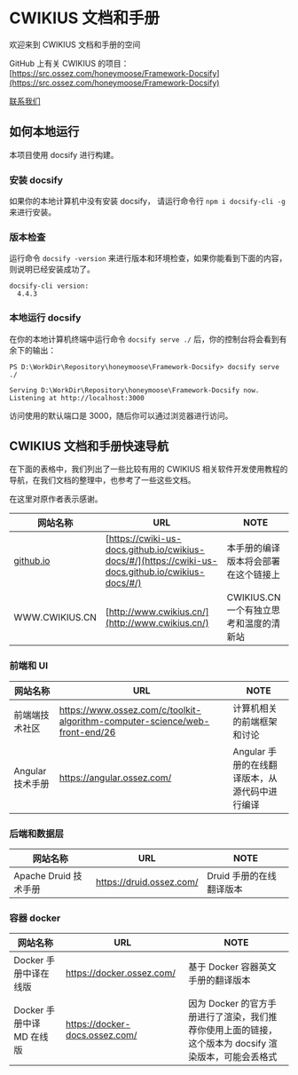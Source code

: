 # CWIKIUS 文档和手册
欢迎来到 CWIKIUS 文档和手册的空间

GitHub 上有关 CWIKIUS 的项目：[https://src.ossez.com/honeymoose/Framework-Docsify](https://src.ossez.com/honeymoose/Framework-Docsify)

[联系我们](CONTACT.md ':include')

## 如何本地运行
本项目使用 docsify 进行构建。

### 安装 docsify
如果你的本地计算机中没有安装 docsify， 请运行命令行 `npm i docsify-cli -g` 来进行安装。

### 版本检查
运行命令 `docsify -version` 来进行版本和环境检查，如果你能看到下面的内容，则说明已经安装成功了。

```text
docsify-cli version:
  4.4.3
```

### 本地运行 docsify
在你的本地计算机终端中运行命令 `docsify serve ./` 后，你的控制台将会看到有余下的输出：

```text
PS D:\WorkDir\Repository\honeymoose\Framework-Docsify> docsify serve ./

Serving D:\WorkDir\Repository\honeymoose\Framework-Docsify now.
Listening at http://localhost:3000

```

访问使用的默认端口是 3000，随后你可以通过浏览器进行访问。

## CWIKIUS 文档和手册快速导航

在下面的表格中，我们列出了一些比较有用的 CWIKIUS 相关软件开发使用教程的导航，在我们文档的整理中，也参考了一些这些文档。

在这里对原作者表示感谢。

| 网站名称  | URL  | NOTE  |
|---|---|---|
| [github.io](https://cwiki-us-docs.github.io/cwikius-docs/#/)  | [https://cwiki-us-docs.github.io/cwikius-docs/#/](https://cwiki-us-docs.github.io/cwikius-docs/#/)  | 本手册的编译版本将会部署在这个链接上  |
| WWW.CWIKIUS.CN  | [http://www.cwikius.cn/](http://www.cwikius.cn/)  | CWIKIUS.CN 一个有独立思考和温度的清新站  |

### 前端和 UI
| 网站名称  | URL  | NOTE  |
|---|---|---|
| 前端端技术社区  | https://www.ossez.com/c/toolkit-algorithm-computer-science/web-front-end/26  | 计算机相关的前端框架和讨论 |
| Angular 技术手册  | https://angular.ossez.com/  | Angular 手册的在线翻译版本，从源代码中进行编译 |


### 后端和数据层
| 网站名称  | URL  | NOTE  |
|---|---|---|
| Apache Druid 技术手册  | https://druid.ossez.com/  | Druid 手册的在线翻译版本 |


### 容器 docker
| 网站名称  | URL  | NOTE  |
|---|---|---|
| Docker 手册中译在线版 | https://docker.ossez.com/  | 基于 Docker 容器英文手册的翻译版本|
| Docker 手册中译 MD 在线版  | https://docker-docs.ossez.com/  | 因为 Docker 的官方手册进行了渲染，我们推荐你使用上面的链接，这个版本为 docsify 渲染版本，可能会丢格式   |